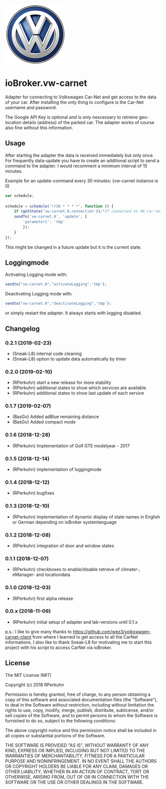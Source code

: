 ![Logo](admin/vw-logo.png)
# ioBroker.vw-carnet
Adapter for connecting to Volkswagen Car-Net and get access to the data of your car.
After installing the only thing to configure is the Car-Net username and password.

The Google API Key is optional and is only nescessary to retreive geo-location details (address) of the parked car. The adapter works of course also fine without this information.

## Usage
After starting the adapter the data is received immediately but only once.
For frequently data-update you have to create an additional script to send a command to the adapter.
I would recomment a minimum interval of 15 minutes.

Example for an update-command every 30 minutes: (vw-carnet instance is 0)

```javascript
var schedule;

schedule = schedule('*/30 * * * *', function () {
    if (getState('vw-carnet.0.connection'))/*If connected to VW car-net server*/{
    sendTo('vw-carnet.0', 'update', {
        'parameter1': 'tmp'
        });
    }
});
```

This might be changed in a future update but it is the current state.

## Loggingmode
Activating Logging mode with:
```javascript
sendto("vw-carnet.0","activateLogging",'tmp');
```

Deactivating Logging mode with:
```javascript
sendto("vw-carnet.0","deactivateLogging",'tmp');
```
or simply restart the adapter. It always starts with logging disabled. 


## Changelog
### 0.2.1 (2019-02-23)
* (Sneak-L8) internal code cleaning
* (Sneak-L8) option to update data automatically by timer
### 0.2.0 (2019-02-10)
* (RPerkuhn) start a new release for more stability
* (RPerkuhn) additional states to show which services are available
* (RPerkuhn) additional states to show last update of each service
### 0.1.7 (2019-02-07)
* (BasGo) Added adBlue remaining distance
* (BasGo) Added compact mode
### 0.1.6 (2018-12-28)
* (RPerkuhn) Implementation of Golf GTE modelyear - 2017
### 0.1.5 (2018-12-14)
* (RPerkuhn) implementation of loggingmode
### 0.1.4 (2018-12-12)
* (RPerkuhn) bugfixes
### 0.1.3 (2018-12-10)
* (RPerkuhn) implementation of dynamic display of state names in English or German depending on ioBroker systemlanguage
### 0.1.2 (2018-12-08)
* (RPerkuhn) integration of door and window states
### 0.1.1 (2018-12-07)
* (RPerkuhn) checkboxes to enable/disable retrieve of climater-, eManager- and locationdata
### 0.1.0 (2018-12-03)
* (RPerkuhn) first alpha release
### 0.0.x (2018-11-09)
* (RPerkuhn) initial setup of adapter and lab-versions until 0.1.x

p.s.: I like to give many thanks to https://github.com/wez3/volkswagen-carnet-client from where I learned to get access to all the CarNet informations. I also like to thank Sneak-L8 for motivating me to start this project with his script to access CarNet via ioBroker.

## License

The MIT License (MIT)

Copyright (c) 2018 RPerkuhn

Permission is hereby granted, free of charge, to any person obtaining a copy
of this software and associated documentation files (the "Software"), to deal
in the Software without restriction, including without limitation the rights
to use, copy, modify, merge, publish, distribute, sublicense, and/or sell
copies of the Software, and to permit persons to whom the Software is
furnished to do so, subject to the following conditions:

The above copyright notice and this permission notice shall be included in
all copies or substantial portions of the Software.

THE SOFTWARE IS PROVIDED "AS IS", WITHOUT WARRANTY OF ANY KIND, EXPRESS OR
IMPLIED, INCLUDING BUT NOT LIMITED TO THE WARRANTIES OF MERCHANTABILITY,
FITNESS FOR A PARTICULAR PURPOSE AND NONINFRINGEMENT. IN NO EVENT SHALL THE
AUTHORS OR COPYRIGHT HOLDERS BE LIABLE FOR ANY CLAIM, DAMAGES OR OTHER
LIABILITY, WHETHER IN AN ACTION OF CONTRACT, TORT OR OTHERWISE, ARISING FROM,
OUT OF OR IN CONNECTION WITH THE SOFTWARE OR THE USE OR OTHER DEALINGS IN
THE SOFTWARE.
